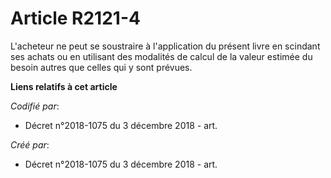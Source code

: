 # Article R2121-4

L'acheteur ne peut se soustraire à l'application du présent livre en scindant ses achats ou en utilisant des modalités de
calcul de la valeur estimée du besoin autres que celles qui y sont prévues.

**Liens relatifs à cet article**

_Codifié par_:

  - Décret n°2018-1075 du 3 décembre 2018 - art.

_Créé par_:

  - Décret n°2018-1075 du 3 décembre 2018 - art.
